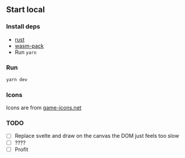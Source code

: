 ## Start local

### Install deps

-   [rust](TBA)
-   [wasm-pack](TBA)
-   Run `yarn`

### Run

```sh
yarn dev
```

### Icons

Icons are from [game-icons.net](https://game-icons.net/)

### TODO

- [ ] Replace svelte and draw on the canvas
    the DOM just feels too slow
- [ ] ????
- [ ] Profit
